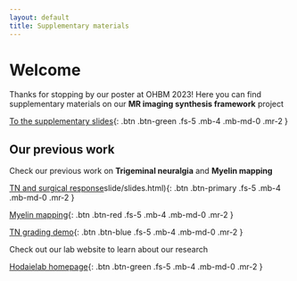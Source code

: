 ```yaml
---
layout: default
title: Supplementary materials
---
```


# Welcome 

Thanks for stopping by our poster at OHBM 2023! Here you can find supplementary materials on our **MR imaging synthesis framework** project


[To the supplementary slides](/OHBM_Conv/conv.html){: .btn .btn-green .fs-5 .mb-4 .mb-md-0 .mr-2 }


## Our previous work

Check our previous work on **Trigeminal neuralgia** and **Myelin mapping**


[TN and surgical response](/RD_QR)slide/slides.html){: .btn .btn-primary .fs-5 .mb-4 .mb-md-0 .mr-2 }


[Myelin mapping](/IASP2022_MM/myelinmap.html){: .btn .btn-red .fs-5 .mb-4 .mb-md-0 .mr-2 }


[ TN grading demo](../grades){: .btn .btn-blue .fs-5 .mb-4 .mb-md-0 .mr-2 }
<br>

Check out our lab website to learn about our research

[Hodaielab homepage](https://hodaielab.com){: .btn .btn-green .fs-5 .mb-4 .mb-md-0 .mr-2 }
